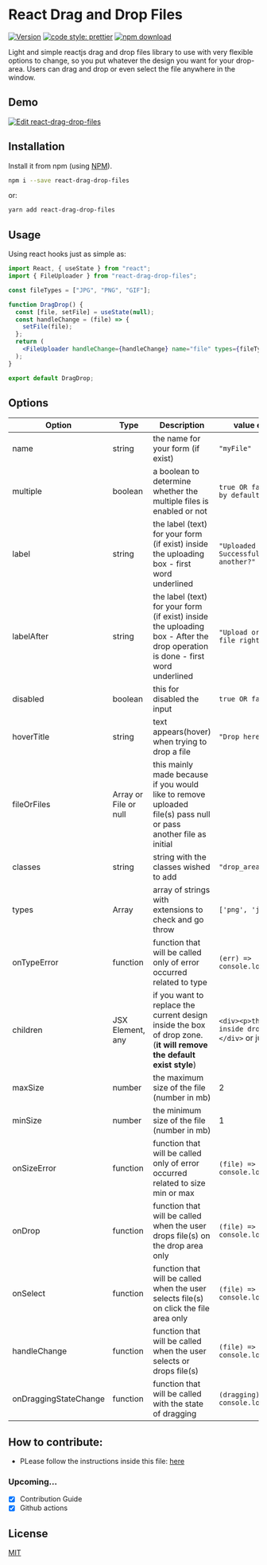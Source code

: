 # React Drag and Drop Files

[![Version](http://img.shields.io/npm/v/react-drag-drop-files.svg)](https://www.npmjs.org/package/react-drag-drop-files) [![code style: prettier](https://img.shields.io/badge/code_style-prettier-ff69b4.svg)](https://github.com/prettier/prettier) [![npm download][download-image]][download-url]

[download-image]: https://img.shields.io/npm/dm/react-drag-drop-files.svg?style=flat-square
[download-url]: https://npmjs.org/package/react-drag-drop-files

Light and simple reactjs drag and drop files library to use with very flexible options to change, so you put whatever the design you want for your drop-area. Users can drag and drop or even select the file anywhere in the window.

## Demo

[![Edit react-drag-drop-files](https://codesandbox.io/static/img/play-codesandbox.svg)](https://codesandbox.io/s/react-drag-drop-files-sghbp)

## Installation

Install it from npm (using [NPM](http://webpack.github.io/)).

```bash
npm i --save react-drag-drop-files
```

or:

```bash
yarn add react-drag-drop-files
```

## Usage

Using react hooks just as simple as:

```jsx static
import React, { useState } from "react";
import { FileUploader } from "react-drag-drop-files";

const fileTypes = ["JPG", "PNG", "GIF"];

function DragDrop() {
  const [file, setFile] = useState(null);
  const handleChange = (file) => {
    setFile(file);
  };
  return (
    <FileUploader handleChange={handleChange} name="file" types={fileTypes} />
  );
}

export default DragDrop;
```

## Options

| Option       | Type             | Description                                                                                                         | value example                                             |
| ------------ | ---------------- | ------------------------------------------------------------------------------------------------------------------- | --------------------------------------------------------- |
| name         | string           | the name for your form (if exist)                                                                                   | `"myFile"`                                                |
| multiple | boolean         | a boolean to determine whether the multiple files is enabled or not                                                    | `true OR false - false by default`                             |
| label        | string           | the label (text) for your form (if exist) inside the uploading box - first word underlined                                                                                  | `"Uploaded Successfully!. Upload another?"`                      |
| labelAfter        | string           | the label (text) for your form (if exist) inside the uploading box - After the drop operation is done - first word underlined                                                                                  | `"Upload or drop a file right here"`                      |
| disabled     | boolean          | this for disabled the input                                                                                         | `true OR false`                                           |
| hoverTitle   | string           | text appears(hover) when trying to drop a file                                                                      | `"Drop here"`                                             |
| fileOrFiles         | Array<File> or File or null     | this mainly made because if you would like to remove uploaded file(s) pass null or pass another file as initial        |
| classes      | string           | string with the classes wished to add                                                                               | `"drop_area drop_zone"`                                   |
| types        | Array<strings>   | array of strings with extensions to check and go throw                                                              | `['png', 'jpeg', ...]`                                    |
| onTypeError  | function         | function that will be called only of error occurred related to type                                                  | `(err) => console.log(err)`                               |
| children     | JSX Element, any | if you want to replace the current design inside the box of drop zone. (**it will remove the default exist style**) | `<div><p>this is inside drop area</p></div>` or just text |
| maxSize      | number           | the maximum size of the file (number in mb)                                                                         | 2                                                         |
| minSize      | number           | the minimum size of the file (number in mb)                                                                         | 1                                                         |
| onSizeError  | function         | function that will be called only of error occurred related to size min or max                                       | `(file) => console.log(file)`                             |
| onDrop       | function         | function that will be called when the user drops file(s) on the drop area only                                        | `(file) => console.log(file)`                             |
| onSelect     | function         | function that will be called when the user selects file(s) on click the file area only                                | `(file) => console.log(file)`                             |
| handleChange | function         | function that will be called when the user selects or drops file(s)                                                    | `(file) => console.log(file)`                             |
| onDraggingStateChange | function         | function that will be called with the state of dragging                                                    | `(dragging) => console.log(dragging)`                             |


## How to contribute:
  - PLease follow the instructions inside this file: [here](CONTRIBUTION.md)

### Upcoming...
- [X] Contribution Guide
- [X] Github actions

## License

[MIT](https://choosealicense.com/licenses/mit/)
